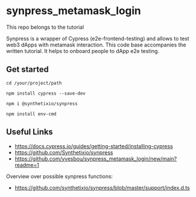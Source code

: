 # synpress_metamask_login
This repo belongs to the tutorial

Synpress is a wrapper of Cypress (e2e-frontend-testing) and allows to test web3 dApps with metamask interaction. This code base accompanies the written tutorial. It helps to onboard people to dApp e2e testing.

## Get started

```
cd /your/project/path

npm install cypress --save-dev

npm i @synthetixio/synpress

npm install env-cmd
```

## Useful Links

- https://docs.cypress.io/guides/getting-started/installing-cypress
- https://github.com/Synthetixio/synpress
- https://github.com/yvesbou/synpress_metamask_login/new/main?readme=1

Overview over possible synpress functions:
- https://github.com/synthetixio/synpress/blob/master/support/index.d.ts




